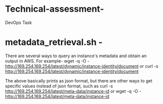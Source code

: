 # Technical-assessment-
DevOps Task
# metadata_retrieval.sh -
There are several ways to query an instance's metadata and obtain an output in AWS.
For example-
wget -q -O - http://169.254.169.254/latest/dynamic/instance-identity/document 
or 
curl -s http://169.254.169.254/latest/dynamic/instance-identity/document

The above basically prints as json format, but there are other ways to get specific values instead of json format, such as 
curl -s http://169.254.169.254/latest/meta-data/instance-id 
or 
wget -q -O - http://169.254.169.254/latest/meta-data/instance-id 
